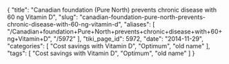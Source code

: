 {
    "title": "Canadian foundation (Pure North) prevents chronic disease with 60 ng Vitamin D",
    "slug": "canadian-foundation-pure-north-prevents-chronic-disease-with-60-ng-vitamin-d",
    "aliases": [
        "/Canadian+foundation+Pure+North+prevents+chronic+disease+with+60+ng+Vitamin+D",
        "/5972"
    ],
    "tiki_page_id": 5972,
    "date": "2014-11-29",
    "categories": [
        "Cost savings with Vitamin D",
        "Optimum",
        "old name"
    ],
    "tags": [
        "Cost savings with Vitamin D",
        "Optimum",
        "old name"
    ]
}